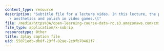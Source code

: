 ```yaml
---
content_type: resource
description: "Subtitle file for a lecture video. In this lecture, the professors discuss\
  \ aesthetics and polish in video games.\t"
file: /media/https%3A/open-learning-course-data-rc.s3.amazonaws.com/cms-611j-creating-video-games-fall-2014/55071edbdb8f29ff82ae2c9fb70461f7_0teK9aXB0GI.srt
file_type: application/x-subrip
resourcetype: Other
title: 3play caption file
uid: 55071edb-db8f-29ff-82ae-2c9fb70461f7
---
```

